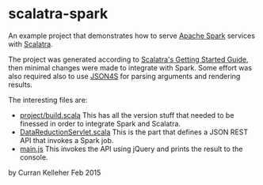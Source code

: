 # scalatra-spark

An example project that demonstrates how to serve [Apache Spark](http://spark.apache.org/) services with [Scalatra](http://www.scalatra.org/).

The project was generated according to [Scalatra's Getting Started Guide](http://www.scalatra.org/2.4/getting-started/first-project.html), then minimal changes were made to integrate with Spark. Some effort was also required also to use [JSON4S](https://github.com/json4s/json4s) for parsing arguments and rendering results.

The interesting files are:

 - [project/build.scala](https://github.com/curran/scalatra-spark/blob/master/data-reduction-server/project/build.scala) This has all the version stuff that needed to be finessed in order to integrate Spark and Scalatra.
 - [DataReductionServlet.scala](https://github.com/curran/scalatra-spark/blob/master/data-reduction-server/src/main/scala/com/alpine/dataReductionServer/DataReductionServlet.scala) This is the part that defines a JSON REST API that invokes a Spark job.
 - [main.js](https://github.com/curran/scalatra-spark/blob/master/data-reduction-server/src/main/webapp/main.js) This invokes the API using jQuery and prints the result to the console.

by Curran Kelleher Feb 2015
